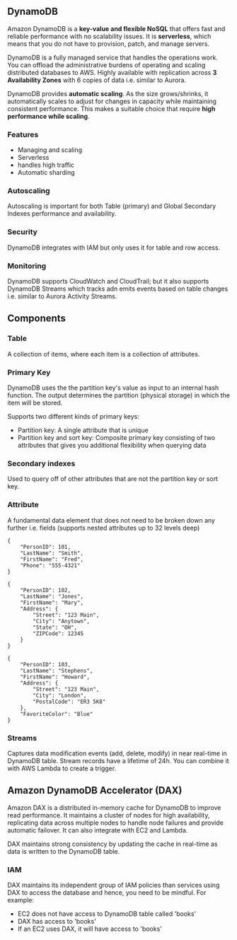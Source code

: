 ## DynamoDB

Amazon DynamoDB is a **key-value and flexible NoSQL** that offers fast and reliable performance with no scalability issues. It is **serverless**, which means that you do not have to provision, patch, and manage servers.

DynamoDB is a fully managed service that handles the operations work. You can offload the administrative burdens of operating and scaling distributed databases to AWS. Highly available with replication across **3 Availability Zones** with 6 copies of data i.e. similar to Aurora.

DynamoDB provides **automatic scaling**. As the size grows/shrinks, it automatically scales to adjust for changes in capacity while maintaining consistent performance. This makes a suitable choice that require **high performance while scaling**.

### Features

- Managing and scaling
- Serverless
- handles high traffic
- Automatic sharding

### Autoscaling

Autoscaling is important for both Table (primary) and Global Secondary Indexes performance and availability.

### Security

DynamoDB integrates with IAM but only uses it for table and row access.

### Monitoring

DynamoDB supports CloudWatch and CloudTrail; but it also supports DynamoDB Streams which tracks adn emits events based on table changes i.e. similar to Aurora Activity Streams.

## Components

### Table

A collection of items, where each item is a collection of attributes.

### Primary Key

DynamoDB uses the the partition key's value as input to an internal hash function. The output determines the partition (physical storage) in which the item will be stored.

Supports two different kinds of primary keys:

- Partition key: A single attribute that is unique
- Partition key and sort key: Composite primary key consisting of two attributes that gives you additional flexibility when querying data

### Secondary indexes

Used to query off of other attributes that are not the partition key or sort key.

### Attribute

A fundamental data element that does not need to be broken down any further i.e. fields (supports nested attributes up to 32 levels deep)

```
{
    "PersonID": 101,
    "LastName": "Smith",
    "FirstName": "Fred",
    "Phone": "555-4321"
}

{
    "PersonID": 102,
    "LastName": "Jones",
    "FirstName": "Mary",
    "Address": {
        "Street": "123 Main",
        "City": "Anytown",
        "State": "OH",
        "ZIPCode": 12345
    }
}

{
    "PersonID": 103,
    "LastName": "Stephens",
    "FirstName": "Howard",
    "Address": {
        "Street": "123 Main",
        "City": "London",
        "PostalCode": "ER3 5K8"
    },
    "FavoriteColor": "Blue"
}
```

### Streams

Captures data modification events (add, delete, modify) in near real-time in DynamoDB table. Stream records have a lifetime of 24h. You can combine it with AWS Lambda to create a trigger.

## Amazon DynamoDB Accelerator (DAX)

Amazon DAX is a distributed in-memory cache for DynamoDB to improve read performance. It maintains a cluster of nodes for high availability, replicating data across multiple nodes to handle node failures and provide automatic failover. It can also integrate with EC2 and Lambda.

DAX maintains strong consistency by updating the cache in real-time as data is written to the DynamoDB table.

### IAM

DAX maintains its independent group of IAM policies than services using DAX to access the database and hence, you need to be mindful. For example:

- EC2 does not have access to DynamoDB table called 'books'
- DAX has access to 'books'
- If an EC2 uses DAX, it will have access to 'books'
